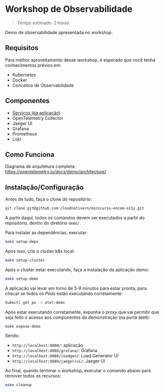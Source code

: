 # Workshop de Observabilidade
> Tempo estimado: 2 horas

Demo de observabilidade apresentada no workshop.

## Requisitos
Para melhor aproveitamento desse workshop, é esperado que você tenha conhecimentos prévios em:
* Kubernetes
* Docker
* Conceitos de Observabilidade

## Componentes
* [Serviços (da aplicação)](https://opentelemetry.io/docs/demo/services/)
* OpenTelemetry Collector
* Jaeger UI
* Grafana
* Prometheus
* Loki

## Como Funciona
Diagrama de arquitetura completa: https://opentelemetry.io/docs/demo/architecture/

## Instalação/Configuração

Antes de tudo, faça o clone do repositório:
```bash
git clone git@github.com:cloudnativern/minicurso-encom-o11y.git
```
A partir daqui, todos os comandos devem ser executados a partir do repositório, dentro do diretório `demo/`.   


Para instalar as dependências, executar:
```bash
make setup-deps
```

Após isso, crie o cluster k8s local: 
```bash
make setup-cluster
```

Após o cluster estar executando, faça a instalação da aplicação demo:
```bash
make setup-demo
```
A aplicação vai levar em torno de 5-8 minutos para estar pronta, para checar se todos os *Pods* estão executando corretamente:
```bash
kubectl get po -n otel-demo
```

Após estar executando corretamente, exponha o proxy que vai permitir que seja feito o acesso aos componentes da demonstração (na porta `8080`):
```bash
make expose-demo
```

Sendo:
* `http://localhost:8080/`: aplicação
* `http://localhost:8080/grafana/`: Grafana
* `http://localhost:8080/loadgen/`: Load Generator UI
* `http://localhost:8080/jaeger/ui/`: Jaeger UI


Ao final, quando terminar o workshop, executar o comando abaixo para remover todos os recursos:
```bash
make cleanup
```










